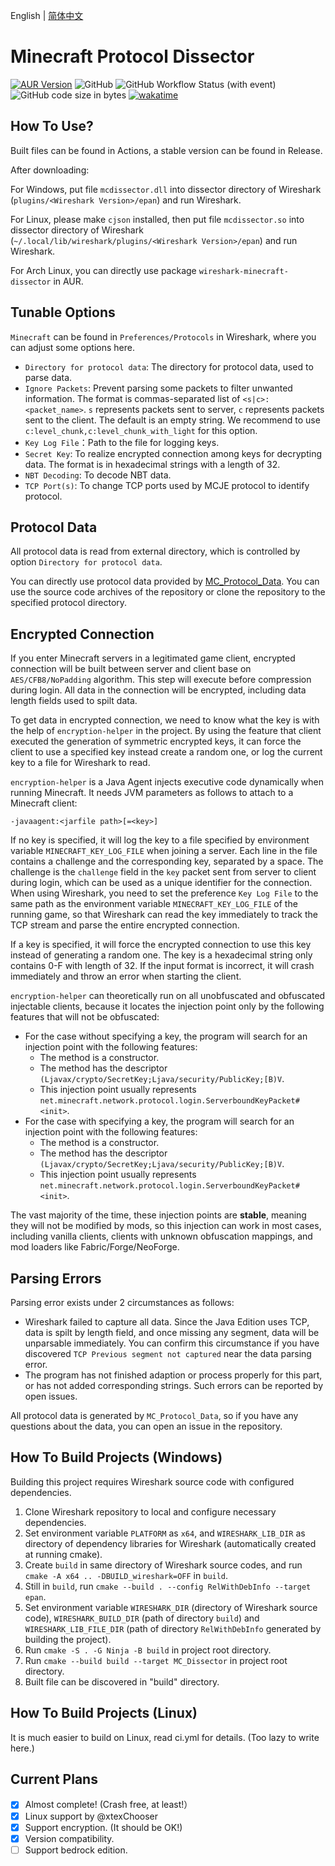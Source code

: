 English | [简体中文](./README-zh_CN.MD)

# Minecraft Protocol Dissector

[![AUR Version](https://img.shields.io/aur/version/wireshark-minecraft-dissector)](https://aur.archlinux.org/packages/wireshark-minecraft-dissector/)
![GitHub](https://img.shields.io/github/license/Nickid2018/MC_Dissector)
![GitHub Workflow Status (with event)](https://img.shields.io/github/actions/workflow/status/Nickid2018/MC_Dissector/ci.yml)
![GitHub code size in bytes](https://img.shields.io/github/languages/code-size/Nickid2018/MC_Dissector)
[![wakatime](https://wakatime.com/badge/user/74cf9ef2-54ee-470f-a4ae-03e46a1e3c77/project/07a6974f-bdb4-40ce-98f1-f16c123aa610.svg)](https://wakatime.com/badge/user/74cf9ef2-54ee-470f-a4ae-03e46a1e3c77/project/07a6974f-bdb4-40ce-98f1-f16c123aa610)

## How To Use?

Built files can be found in Actions, a stable version can be found in Release.

After downloading:

For Windows,
put file `mcdissector.dll` into dissector directory of Wireshark (`plugins/<Wireshark Version>/epan`) and run Wireshark.

For Linux, please make `cjson` installed,
then put file `mcdissector.so` into dissector directory of Wireshark
(`~/.local/lib/wireshark/plugins/<Wireshark Version>/epan`) and run Wireshark.

For Arch Linux, you can directly use package `wireshark-minecraft-dissector` in AUR.

## Tunable Options

`Minecraft` can be found in `Preferences/Protocols` in Wireshark, where you can adjust some options here.

* `Directory for protocol data`: The directory for protocol data, used to parse data.
* `Ignore Packets`: Prevent parsing some packets to filter unwanted information. The format is commas-separated list of `<s|c>:<packet_name>`. `s` represents packets sent to server, `c` represents packets sent to the client. The default is an empty string. We recommend to use `c:level_chunk,c:level_chunk_with_light` for this option.
* `Key Log File`：Path to the file for logging keys.
* `Secret Key`: To realize encrypted connection among keys for decrypting data. The format is in hexadecimal strings with a length of 32.
* `NBT Decoding`: To decode NBT data.
* `TCP Port(s)`: To change TCP ports used by MCJE protocol to identify protocol.

## Protocol Data

All protocol data is read from external directory, which is controlled by option `Directory for protocol data`.

You can directly use protocol data provided by [MC_Protocol_Data](https://github.com/Nickid2018/MC_Protocol_Data).
You can use the source code archives of the repository or clone the repository to the specified protocol directory.

## Encrypted Connection

If you enter Minecraft servers in a legitimated game client,
encrypted connection will be built between server and client base on `AES/CFB8/NoPadding` algorithm.
This step will execute before compression during login.
All data in the connection will be encrypted, including data length fields used to spilt data.

To get data in encrypted connection,
we need to know what the key is with the help of `encryption-helper` in the project.
By using the feature that client executed the generation of symmetric encrypted keys,
it can force the client to use a specified key instead create a random one,
or log the current key to a file for Wireshark to read.

`encryption-helper` is a Java Agent injects executive code dynamically when running Minecraft. It needs JVM parameters as follows to attach to a Minecraft client:

```shell
-javaagent:<jarfile path>[=<key>]
```

If no key is specified,
it will log the key to a file specified by environment variable `MINECRAFT_KEY_LOG_FILE` when joining a server.
Each line in the file contains a challenge and the corresponding key, separated by a space.
The challenge is the `challenge` field in the `key` packet sent from server to client during login,
which can be used as a unique identifier for the connection.
When using Wireshark,
you need to set the preference `Key Log File` to the same path as the environment variable `MINECRAFT_KEY_LOG_FILE` of the running game,
so that Wireshark can read the key immediately to track the TCP stream and parse the entire encrypted connection.

If a key is specified, it will force the encrypted connection to use this key instead of generating a random one.
The key is a hexadecimal string only contains 0-F with length of 32.
If the input format is incorrect, it will crash immediately and throw an error when starting the client.

`encryption-helper` can theoretically run on all unobfuscated and obfuscated injectable clients,
because it locates the injection point only by the following features that will not be obfuscated:
- For the case without specifying a key, the program will search for an injection point with the following features:
    * The method is a constructor.
    * The method has the descriptor `(Ljavax/crypto/SecretKey;Ljava/security/PublicKey;[B)V`.
    * This injection point usually represents `net.minecraft.network.protocol.login.ServerboundKeyPacket#<init>`.
- For the case with specifying a key, the program will search for an injection point with the following features:
    * The method is a constructor.
    * The method has the descriptor `(Ljavax/crypto/SecretKey;Ljava/security/PublicKey;[B)V`.
    * This injection point usually represents `net.minecraft.network.protocol.login.ServerboundKeyPacket#<init>`.

The vast majority of the time, these injection points are **stable**, meaning they will not be modified by mods,
so this injection can work in most cases, including vanilla clients,
clients with unknown obfuscation mappings, and mod loaders like Fabric/Forge/NeoForge.

## Parsing Errors

Parsing error exists under 2 circumstances as follows:

* Wireshark failed to capture all data. Since the Java Edition uses TCP, data is spilt by length field, and once missing any segment, data will be unparsable immediately. You can confirm this circumstance if you have discovered `TCP Previous segment not captured` near the data parsing error.
* The program has not finished adaption or process properly for this part, or has not added corresponding strings. Such errors can be reported by open issues.

All protocol data is generated by `MC_Protocol_Data`, so if you have any questions about the data, you can open an issue in the repository.

## How To Build Projects (Windows)

Building this project requires Wireshark source code with configured dependencies.

1. Clone Wireshark repository to local and configure necessary dependencies.
2. Set environment variable `PLATFORM` as `x64`, and `WIRESHARK_LIB_DIR` as directory of dependency libraries for Wireshark (automatically created at running cmake).
3. Create `build` in same directory of Wireshark source codes, and run `cmake -A x64 .. -DBUILD_wireshark=OFF` in `build`.
4. Still in `build`, run `cmake --build . --config RelWithDebInfo --target epan`.
5. Set environment variable `WIRESHARK_DIR` (directory of Wireshark source code), `WIRESHARK_BUILD_DIR` (path of directory `build`) and `WIRESHARK_LIB_FILE_DIR` (path of directory `RelWithDebInfo` generated by building the project).
6. Run `cmake -S . -G Ninja -B build` in project root directory.
7. Run `cmake --build build --target MC_Dissector` in project root directory.
8. Built file can be discovered in "build" directory.

## How To Build Projects (Linux)

It is much easier to build on Linux, read ci.yml for details. (Too lazy to write here.)

## Current Plans

- [x] Almost complete! (Crash free, at least!）
- [x] Linux support by @xtexChooser
- [x] Support encryption. (It should be OK!)
- [x] Version compatibility.
- [ ] Support bedrock edition.
